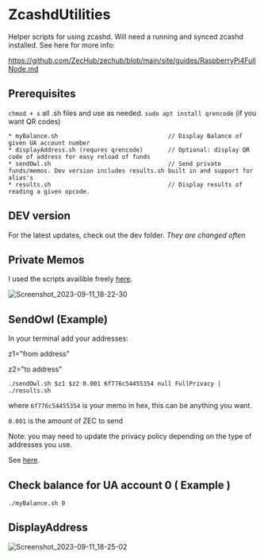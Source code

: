 # ZcashdUtilities
Helper scripts for using zcashd. Will need a running and synced zcashd installed. See here for more info:

https://github.com/ZecHub/zechub/blob/main/site/guides/RaspberryPi4FullNode.md

## Prerequisites

`chmod + x` all .sh files and use as needed.
`sudo apt install qrencode` (if you want QR codes)

```
* myBalance.sh                               // Display Balance of given UA account number
* displayAddress.sh (requres qrencode)       // Optional: display QR code of address for easy reload of funds
* sendOwl.sh                                 // Send private funds/memos. Dev version includes results.sh built in and support for alias's
* results.sh                                 // Display results of reading a given opcode.
```

## DEV version

For the latest updates, check out the dev folder. *They are changed often*

## Private Memos

I used the scripts availible freely [here](https://zcash.readthedocs.io/en/latest/rtd_pages/memos.html).

![Screenshot_2023-09-11_18-22-30](https://github.com/dismad/zcashdUtilities/assets/81990132/8179c292-c577-4d1c-8aeb-a221dfda299e)


## SendOwl (Example)
In your terminal add your addresses:

z1="from address"

z2="to address"

`./sendOwl.sh $z1 $z2 0.001 6f776c54455354 null FullPrivacy | ./results.sh`

where `6f776c54455354` is your memo in hex, this can be anything you want.

`0.001` is the amount of ZEC to send

Note: you may need to update the privacy policy depending on the type of addresses you use.

See [here](https://zcash.github.io/rpc/z_sendmany.html).

## Check balance for UA account 0 ( Example )
`./myBalance.sh 0`

## DisplayAddress
![Screenshot_2023-09-11_18-25-02](https://github.com/dismad/zcashdUtilities/assets/81990132/f6d1ae42-c657-46c8-9bf6-26d05cef0e8a)


